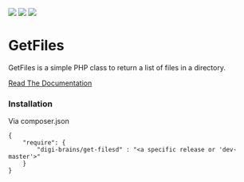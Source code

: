![](https://img.shields.io/github/release/sageworksstudio/get-files.svg?style=flat-square)
![](https://img.shields.io/github/license/sageworksstudio/get-files.svg?style=flat-square)
![](https://img.shields.io/github/issues/sageworksstudio/get-files.svg?style=flat-square)

# GetFiles

GetFiles is a simple PHP class to return a list of files in a directory.

[Read The Documentation](https://github.com/sageworksstudio/get-files/tree/master/docs)

### Installation

Via composer.json

```
{
    "require": {
        "digi-brains/get-filesd" : "<a specific release or 'dev-master'>"
    }
}
```